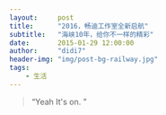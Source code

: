 ```yaml
---
layout:     post
title:      "2016，畅迪工作室全新启航"
subtitle:   "海峡10年，给你不一样的精彩"
date:       2015-01-29 12:00:00
author:     "didi7"
header-img: "img/post-bg-railway.jpg"
tags:
    - 生活
---
```


> “Yeah It's on. ”


